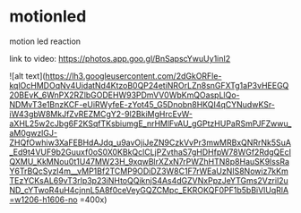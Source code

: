 # motionled
motion led reaction

link to video: https://photos.app.goo.gl/BnSapscYwuUy1inI2

![alt text](https://lh3.googleusercontent.com/2dGkORFle-kqlOcHMDOqNv4UidatNd4KtzoB0QP24etiNROrLZn8snGFXTg1aP3vHEEGQ20BEvK_6WnPX2RZlbGODEHW93PDmVV0WbKmQOaspLlQo-NDMvT3e1BnzKCF-eUiRWyfeE-zYot45_G5Dnobn8HKQI4qCYNudwKSr-iW43gbW8MkJfZvREZMCgY2-9l2BkiMgHrcEvW-aXHL25w2cJbg6F2KSqfTKsbiumgE_nrHMlFvAU_gGPtzHUPaRSmPJFZwwu_aM0gwzlGJ-ZHQfOwhiw3XaFEBHdAJdq_u9avOjiJeZN9CzkVvPr3mwMRBxQNRrNk5SuA_Ed9t4VUF9b2Guuxf0oS0X0KBkQclCLjPZvthaS7gHDHfpW78WGf2RdgQEcIQXMU_KkMNou0t1U47MW23H_9xqwBlrXZxN7rPWZhHTN8p8HauSK9lssRaY6TrBQcSyzI4m__vMP1Bf2TCMP9ODiDZ3W8C1F7rWEaUzNIS8Nowiz7kKmTEzYCKsAL69vT3rlp3p23iNHtoQQiknjS4As4dGZVNxPpzJeYTGms2Vzril2uND_cYTwoR4uH4cjnnL5A8f0ceVeyGQZCMpc_EKROKQF0PF1b5bBiVlUqRlA=w1206-h1606-no =400x)
